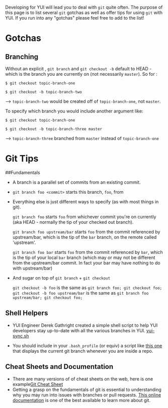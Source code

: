 Developing for YUI will lead you to deal with `git` quite often. The purpose of this page is to list several `git` gotchas as well as offer tips for using `git` with YUI. If you run into any "gotchas" please feel free to add to the list!

Gotchas
======= 

## Branching 

Without an explicit <start point>, `git branch` and `git checkout -b` default to HEAD - which is the branch you are currently on (not necessarily `master`).
So for :

`$ git checkout topic-branch-one`

`$ git checkout -b topic-branch-two`

--> `topic-branch-two` would be created off of `topic-branch-one`, not `master`. 

To specify which branch you would include another argument like:

`$ git checkout topic-branch-one`

`$ git checkout -b topic-branch-three master`

--> `topic-branch-three` branched from `master` instead of `topic-branch-one`



Git Tips
========

##Fundamentals
 
* A branch is a parallel set of commits from an existing commit.

* `git branch foo <commit>` starts this branch, `foo`, from <commit>

* Everything else is just different ways to specify <commit> (as with most things in git). 

    `git branch foo` starts `foo` from whichever commit you're on currently (aka HEAD - normally the tip of your checked out branch).

    `git branch foo upstream/bar` starts `foo` from the commit referenced by upstream/bar, which is the tip of the `bar` branch, on the remote called 'upstream'.

    `git branch foo bar` starts `foo` from the commit referenced by `bar`, which is the tip of your local `bar` branch (which may or may not be different from the upstream/bar commit. In fact your bar may have nothing to do with upstream/bar)

* And sugar on top of `git branch` + `git checkout`

    `git checkout -b foo` is the same as `git branch foo; git checkout foo;`
    `git checkout -b foo upstream/bar` is the same as `git branch foo upstream/bar; git checkout foo;`

## Shell Helpers
* YUI Engineer Derek Gathright created a simple shell script to help YUI developers stay up-to-date with all the various branches in YUI. [yui-sync.sh ](https://gist.github.com/4660453)

* You should include in your `.bash_profile` (or equiv) a script like [this one](http://www.railstips.org/blog/archives/2009/02/02/bedazzle-your-bash-prompt-with-git-info/) that displays the current git branch whenever you are inside a repo. 

## Cheat Sheets and Documentation
* There are many versions of of cheat sheets on the web, here is one example[Git Cheat Sheet](http://serpensalbus.com/blog/technology/git-cheat-sheet/)
* Getting a grasp on the fundamentals of git is essential to understanding why you may run into issues with branches or pull requests. [This online documentation](http://git-scm.com/documentation) is one of the best available to learn more about git. 